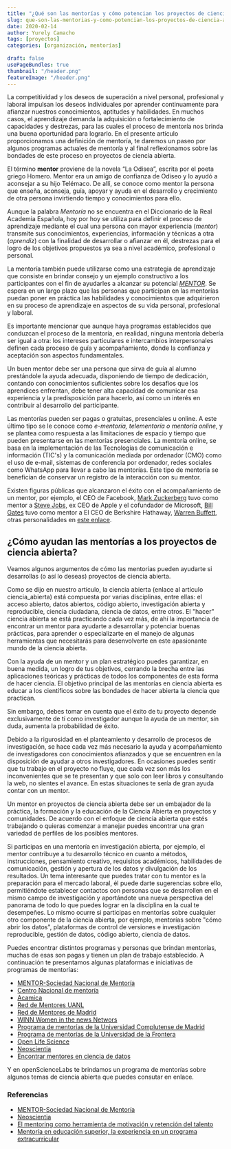 ```yaml
---
title: "¿Qué son las mentorías y cómo potencian los proyectos de ciencia abierta?"
slug: que-son-las-mentorias-y-como-potencian-los-proyectos-de-ciencia-abierta
date: 2020-02-14
author: Yurely Camacho
tags: [proyectos]
categories: [organización, mentorías]
 
draft: false
usePageBundles: true
thumbnail: "/header.png"
featureImage: "/header.png"
---
```



<!-- # ¿Qué son las mentorías y cómo potencian los proyectos de  ciencia abierta? -->
<!-- **Por Yurely Camacho** -->



La competitividad y los deseos de superación a nivel personal, profesional y
laboral impulsan los deseos individuales por aprender continuamente para afianzar
nuestros conocimientos, aptitudes y habilidades. En muchos casos, el aprendizaje demanda la adquisición o fortalecimiento de capacidades y destrezas, para las cuales el proceso de mentoría
nos brinda una buena oportunidad para lograrlo. En el presente artículo
proporcionamos una definición de mentoría, te daremos un paseo por
algunos programas actuales de mentoría y al final reflexionamos sobre
las bondades de este proceso en proyectos de ciencia abierta.

<!-- TEASER_END -->

El término **mentor** proviene de la novela “La Odisea”, escrita por el
poeta griego Homero. Mentor era un amigo de confianza de Odiseo y lo
ayudó a aconsejar a su hijo Telémaco. De allí, se conoce como mentor la
persona que enseña, aconseja, guía, apoyar y ayuda en el desarrollo y
crecimiento de otra persona invirtiendo tiempo y conocimientos para
ello.

Aunque la palabra *Mentoría* no se encuentra en el Diccionario de la
Real Academia Española, hoy por hoy se utiliza para definir el proceso de aprendizaje
mediante el cual una persona con mayor experiencia (*mentor*) transmite
sus conocimientos, experiencias, información y técnicas a otra
(*aprendiz*) con la finalidad de desarrollar o afianzar
en él, destrezas para el logro de los objetivos propuestos ya sea a
nivel académico, profesional o personal.

La mentoría también puede utilizarse como una estrategia de aprendizaje
que consiste en brindar consejo y un ejemplo constructivo a los
participantes con el fin de ayudarles a alcanzar su potencial
[*MENTOR*](https://www.mentoring.org/). Se espera en un largo plazo que
las personas que participan en las mentorías puedan poner en práctica
las habilidades y conocimientos que adquirieron en su proceso de
aprendizaje en aspectos de su vida personal, profesional y laboral.

Es importante mencionar que aunque haya programas establecidos que conduzcan el proceso de la mentoría, en realidad, ninguna mentoría debería ser igual a otra: los intereses particulares e
intercambios interpersonales definen cada proceso de guía y
acompañamiento, donde la confianza y aceptación son aspectos
fundamentales.

Un buen mentor debe ser una persona que sirva de guía al alumno
prestándole la ayuda adecuada, disponiendo de tiempo de dedicación,
contando con conocimientos suficientes sobre los desafíos que los
aprendices enfrentan, debe tener alta capacidad de comunicar esa
experiencia y la predisposición para hacerlo, así como un interés en
contribuir al desarrollo del participante.

Las mentorías pueden ser pagas o gratuitas, presenciales u online. A
este último tipo se le conoce como *e-mentoría, telementoría o mentoría
online*, y se plantea como respuesta a las limitaciones de espacio y
tiempo que pueden presentarse en las mentorías presenciales. La mentoría online, se basa en
la implementación de las Tecnologías de comunicación e información
(TIC's) y la comunicación mediada por ordenador (CMO) como el uso de
e-mail, sistemas de conferencia por ordenador, redes sociales como
WhatsApp para llevar a cabo las mentorías. Este tipo de mentoría se
benefician de conservar un registro de la interacción con su mentor.

Existen figuras públicas que alcanzaron el éxito con el acompañamiento
de un mentor, por ejemplo, el CEO de Facebook, [Mark Zuckerberg](https://es.wikipedia.org/wiki/Mark_Zuckerberg) tuvo como
mentor a [Steve Jobs](https://es.wikipedia.org/wiki/Steve_Jobs), ex CEO de Apple y el cofundador de Microsoft, [Bill
Gates](https://es.wikipedia.org/wiki/Bill_Gates) tuvo como mentor a El CEO de Berkshire Hathaway, [Warren Buffett](https://es.wikipedia.org/wiki/Warren_Buffett), otras personalidades en [este
enlace](https://sebastianpendino.com/ayuda-mentor-ejemplos/).

## ¿Cómo ayudan las mentorías a los proyectos de ciencia abierta?

Veamos algunos argumentos de cómo las mentorías pueden
ayudarte si desarrollas (o así lo deseas) proyectos de ciencia abierta.

Como se dijo en nuestro artículo, la ciencia abierta (enlace al artículo
ciencia_abierta) está compuesta por varias disciplinas, entre ellas: el
acceso abierto, datos abiertos, código abierto, investigación abierta y
reproducible, ciencia ciudadana, ciencia de datos, entre otros. El
"hacer" ciencia abierta se está practicando cada vez más, de ahí la
importancia de encontrar un mentor para ayudarte a
desarrollar y potenciar buenas prácticas, para aprender o especializarte en
el manejo de algunas herramientas que necesitarás para desenvolverte en
este apasionante mundo de la ciencia abierta.

Con la ayuda de un mentor
y un plan estratégico puedes garantizar, en buena medida, un logro de
tus objetivos, cerrando la brecha entre las aplicaciones teóricas y
prácticas de todos los componentes de esta forma de hacer ciencia. El
objetivo principal de las mentorías en ciencia abierta es educar a los
científicos sobre las bondades de hacer abierta la ciencia que
practican.

Sin embargo, debes tomar en cuenta que el éxito de tu proyecto depende
exclusivamente de tí como investigador aunque la ayuda de un mentor, sin
duda, aumenta la probabilidad de éxito.

Debido a la rigurosidad en el planteamiento y desarrollo de procesos de
investigación, se hace cada vez más necesario la ayuda y acompañamiento
de investigadores con conocimientos afianzados y que se encuentren en la
disposición de ayudar a otros investigadores. En ocasiones puedes sentir
que tu trabajo en el proyecto no fluye, que cada vez son más los
inconvenientes que se te presentan y que solo con leer libros y consultando
la web, no sientes el avance. En estas situaciones te sería de gran
ayuda contar con un mentor.

Un mentor en proyectos de ciencia abierta
debe ser un embajador de la práctica, la formación y la educación de la
Ciencia Abierta en proyectos y comunidades. De acuerdo con el enfoque de
ciencia abierta que estés trabajando o quieras comenzar a manejar puedes
encontrar una gran variedad de perfiles de los posibles mentores.

Si participas en una mentoría en investigación abierta, por ejemplo, el mentor
contribuye a tu desarrollo técnico en cuanto a métodos, instrucciones,
pensamiento creativo, requisitos académicos, habilidades de
comunicación, gestión y apertura de los datos y divulgación de los
resultados. Un tema interesante que puedes tratar con tu mentor es la
preparación para el mercado laboral, él puede darte sugerencias sobre
ello, permitiéndote establecer contactos con personas que se desarrollen
en el mismo campo de investigación y aportándote una nueva perspectiva del panorama de todo lo
que puedes lograr en la disciplina en la cual te desempeñes. Lo mismo ocurre si
participas en mentorías sobre cualquier otro componente de la ciencia
abierta, por ejemplo, mentorías sobre "cómo abrir
los datos", plataformas de control de versiones e investigación
reproducible, gestión de datos, código abierto, ciencia de datos.

Puedes encontrar distintos programas y personas que brindan mentorías,
muchas de esas son pagas y tienen un plan de trabajo establecido. A
continuación te presentamos algunas plataformas e iniciativas de programas de
mentorías:

- [MENTOR-Sociedad Nacional de Mentoría](https://www.mentoring.org/)
- [Centro Nacional de mentoría](https://www.nwrel.org/mentoring/)
- [Acamica](https://www.acamica.com/)
- [Red de Mentores UANL](http://innovacion.uanl.mx/mentoria/)
- [Red de Mentores de Madrid](https://www.madrimasd.org/emprendedores/red-mentores-madrid)
- [WINN Women in the news Networs](http://winnlatam.com/mentorias/)
- [Programa de mentorías de la Universidad Complutense de Madrid](https://www.ucm.es/mentorias)
- [Programa de mentorías de la Universidad de la Frontera](http://mentorias.ufro.cl/)
- [Open Life Science](https://openlifesci.org)
- [Neoscientia](https://neoscientia.com/mentoring/)
- [Encontrar mentores en ciencia de datos](https://mentorcruise.com/)

Y en openScienceLabs te brindamos un programa de mentorías sobre algunos
temas de ciencia abierta que puedes consutar en enlace.

### Referencias

- [MENTOR-Sociedad Nacional de Mentoría](https://www.mentoring.org/)
- [Neoscientia](https://neoscientia.com/mentoring/)
- [El mentoring como herramienta de motivación y retención del talento](http://pdfs.wke.es/2/2/7/6/pd0000012276.pdf)
- [Mentoría en educación superior, la experiencia en un programa extracurricular](http://www.scielo.org.mx/pdf/redie/v20n4/1607-4041-redie-20-04-86.pdf)
